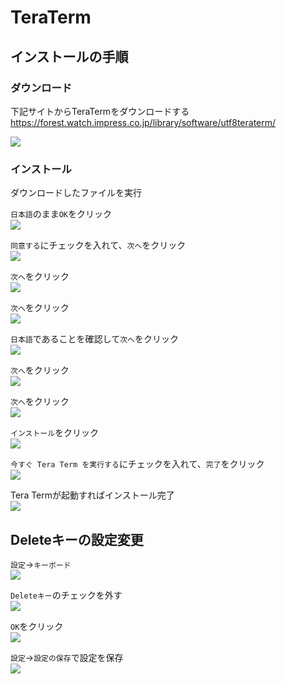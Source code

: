# TeraTerm

## インストールの手順

### ダウンロード

下記サイトからTeraTermをダウンロードする  
https://forest.watch.impress.co.jp/library/software/utf8teraterm/

![](images/001.png)

### インストール

ダウンロードしたファイルを実行

`日本語`のまま`OK`をクリック  
![](images/002.png)

`同意する`にチェックを入れて、`次へ`をクリック  
![](images/004.png)

`次へ`をクリック  
![](images/005.png)

`次へ`をクリック    
![](images/006.png)

`日本語`であることを確認して`次へ`をクリック  
![](images/007.png)

`次へ`をクリック    
![](images/008.png)

`次へ`をクリック    
![](images/009.png)

`インストール`をクリック  
![](images/010.png)

`今すぐ Tera Term を実行する`にチェックを入れて、`完了`をクリック  
![](images/011.png)

Tera Termが起動すればインストール完了  
![](images/012.png)

## Deleteキーの設定変更

`設定`→`キーボード`  
![](images/013.png)

`Deleteキー`のチェックを外す  
![](images/014.png)

`OK`をクリック  
![](images/015.png)

`設定`→`設定の保存`で設定を保存  
![](images/016.png)
